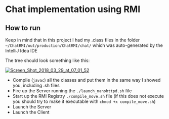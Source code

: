 # Chat implementation using RMI

## How to run

Keep in mind that in this project I had my .class files in the folder `~/ChatRMI/out/production/ChatRMI/chat/` 
which was auto-generated by the IntelliJ Idea IDE

The tree should look something like this:

<a href="https://ibb.co/jvUES7">
    <img src="https://preview.ibb.co/ee8kZn/Screen_Shot_2018_03_29_at_07_01_52.png" 
        alt="Screen_Shot_2018_03_29_at_07_01_52" 
        border="0">
</a>

- Compile (`javac`) all the classes and put them in the same way I showed you, including .sh files
- Fire up the Server running the `./launch_nanohttpd.sh` file
- Start up the RMI Registry `./compile_move.sh` file
(if this does not execute you should try to make it executable with
`chmod +x compile_move.sh`)
- Launch the Server 
- Launch the Client
